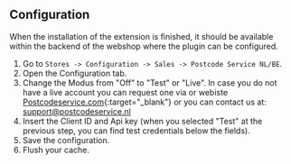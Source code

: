 ## Configuration
When the installation of the extension is finished, it should be available within the backend of the webshop where the plugin can be configured.

1. Go to `Stores -> Configuration -> Sales -> Postcode Service NL/BE`.
2. Open the Configuration tab. 
3. Change the Modus from "Off" to "Test" or "Live". In case you do not have a live account you can request one via or  webiste [Postcodeservice.com](https://www.postcodeservice.com){:target="_blank"} or you can contact us at: [support@postcodeservice.nl](mailto:support@postcodeservice.nl) 
4. Insert the Client ID and Api key (when you selected "Test" at the previous step, you can find test credentials below the fields). 
5. Save the configuration. 
6. Flush your cache.

